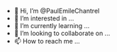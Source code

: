 - 👋 Hi, I’m @PaulEmileChantrel
- 👀 I’m interested in ...
- 🌱 I’m currently learning ...
- 💞️ I’m looking to collaborate on ...
- 📫 How to reach me ...

<!---
PaulEmileChantrel/PaulEmileChantrel is a ✨ special ✨ repository because its `README.md` (this file) appears on your GitHub profile.
You can click the Preview link to take a look at your changes.
--->
